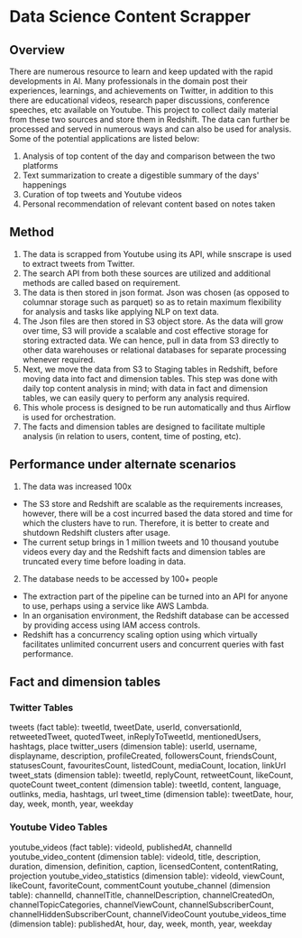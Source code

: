 # Data Science Content Scrapper

## Overview
There are numerous resource to learn and keep updated with the rapid developments in AI. Many professionals in the domain post their experiences, learnings, and achievements on Twitter, in addition to this there are educational videos, research paper discussions, conference speeches, etc available on Youtube. This project to collect daily material from these two sources and store them in Redshift. The data can further be processed and served in numerous ways and can also be used for analysis. Some of the potential applications are listed below:
1. Analysis of top content of the day and comparison between the two platforms
2. Text summarization to create a digestible summary of the days' happenings
3. Curation of top tweets and Youtube videos
4. Personal recommendation of relevant content based on notes taken

## Method
1. The data is scrapped from Youtube using its API, while snscrape is used to extract tweets from Twitter.
2. The search API from both these sources are utilized and additional methods are called based on requirement.
3. The data is then stored in json format. Json was chosen (as opposed to columnar storage such as parquet) so as to retain maximum flexibility for analysis and tasks like applying NLP on text data.
4. The Json files are then stored in S3 object store. As the data will grow over time, S3 will provide a scalable and cost effective storage for storing extracted data. We can hence, pull in data from S3 directly to other data warehouses or relational databases for separate processing whenever required.
5. Next, we move the data from S3 to Staging tables in Redshift, before moving data into fact and dimension tables. This step was done with daily top content analysis in mind; with data in fact and dimension tables, we can easily query to perform any analysis required. 
6. This whole process is designed to be run automatically and thus Airflow is used for orchestration. 
7. The facts and dimension tables are designed to facilitate multiple analysis (in relation to users, content, time of posting, etc). 

## Performance under alternate scenarios
1. The data was increased 100x
- The S3 store and Redshift are scalable as the requirements increases, however, there will be a cost incurred based the data stored and time for which the clusters have to run. Therefore, it is better to create and shutdown Redshift clusters after usage.
- The current setup brings in 1 million tweets and 10 thousand youtube videos every day and the Redshift facts and dimension tables are truncated every time before loading in data.

2. The database needs to be accessed by 100+ people
- The extraction part of the pipeline can be turned into an API for anyone to use, perhaps using a service like AWS Lambda.
- In an organisation environment, the Redshift database can be accessed by providing access using IAM access controls.
- Redshift has a concurrency scaling option using which virtually facilitates unlimited concurrent users and concurrent queries with fast performance.

## Fact and dimension tables

### Twitter Tables
tweets (fact table):	tweetId, tweetDate, userId,	conversationId,	retweetedTweet, quotedTweet, inReplyToTweetId, mentionedUsers, hashtags, place
twitter_users (dimension table): userId, username, displayname,	description, profileCreated, followersCount, friendsCount, statusesCount, favouritesCount, listedCount,  mediaCount, location, linkUrl
tweet_stats (dimension table): tweetId, replyCount, retweetCount, likeCount, quoteCount
tweet_content (dimension table): tweetId, content, language, outlinks, media, hashtags, url
tweet_time (dimension table): tweetDate, hour, day, week, month, year, weekday

### Youtube Video Tables
youtube_videos (fact table): videoId, publishedAt, channelId
youtube_video_content (dimension table): videoId, title, description,	duration,	dimension, definition, caption,	licensedContent, contentRating,	projection
youtube_video_statistics (dimension table): videoId, viewCount, likeCount, favoriteCount, commentCount
youtube_channel (dimension table): channelId, channelTitle, channelDescription, channelCreatedOn, channelTopicCategories, channelViewCount, channelSubscriberCount, channelHiddenSubscriberCount, channelVideoCount
youtube_videos_time (dimension table): publishedAt, hour, day, week, month, year, weekday


